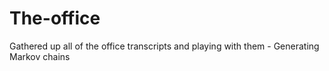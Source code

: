 # The-office
Gathered up all of the office transcripts and playing with them - Generating Markov chains 
